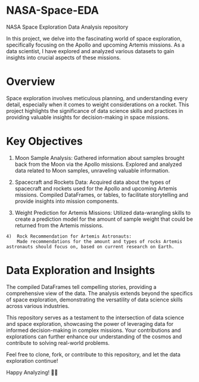 # NASA-Space-EDA
NASA Space Exploration Data Analysis repository

In this project, we delve into the fascinating world of space exploration, specifically focusing on the Apollo and upcoming Artemis missions. As a data scientist, I have explored and analyzed various datasets to gain insights into crucial aspects of these missions.

# Overview

Space exploration involves meticulous planning, and understanding every detail, especially when it comes to weight considerations on a rocket. This project highlights the significance of data science skills and practices in providing valuable insights for decision-making in space missions.

# Key Objectives

   1)   Moon Sample Analysis:
        Gathered information about samples brought back from the Moon via the Apollo missions.
        Explored and analyzed data related to Moon samples, unraveling valuable information.

   2)   Spacecraft and Rockets Data:
        Acquired data about the types of spacecraft and rockets used for the Apollo and upcoming Artemis missions.
        Compiled DataFrames, or tables, to facilitate storytelling and provide insights into mission components.

   3)   Weight Prediction for Artemis Missions:
        Utilized data-wrangling skills to create a prediction model for the amount of sample weight that could be returned from the Artemis missions.

    4)  Rock Recommendation for Artemis Astronauts:
        Made recommendations for the amount and types of rocks Artemis astronauts should focus on, based on current research on Earth.

# Data Exploration and Insights

The compiled DataFrames tell compelling stories, providing a comprehensive view of the data. The analysis extends beyond the specifics of space exploration, demonstrating the versatility of data science skills across various industries.

This repository serves as a testament to the intersection of data science and space exploration, showcasing the power of leveraging data for informed decision-making in complex missions. Your contributions and explorations can further enhance our understanding of the cosmos and contribute to solving real-world problems.

Feel free to clone, fork, or contribute to this repository, and let the data exploration continue!

Happy Analyzing! 🚀🌌
